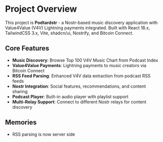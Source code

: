 # Project Overview

This project is **Podtardstr** - a Nostr-based music discovery application with Value4Value (V4V) Lightning payments integrated. Built with React 18.x, TailwindCSS 3.x, Vite, shadcn/ui, Nostrify, and Bitcoin Connect.

## Core Features

- **Music Discovery**: Browse Top 100 V4V Music Chart from Podcast Index
- **Value4Value Payments**: Lightning payments to music creators via Bitcoin Connect
- **RSS Feed Parsing**: Enhanced V4V data extraction from podcast RSS feeds
- **Nostr Integration**: Social features, recommendations, and content sharing
- **Podcast Player**: Built-in audio player with playlist support
- **Multi-Relay Support**: Connect to different Nostr relays for content discovery

## Memories

- RSS parsing is now server side